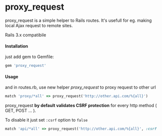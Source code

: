 proxy_request
=============

proxy_request is a simple helper to Rails routes. It's usefull for eg.
making local Ajax request to remote sites.

Rails 3.x compatibile

#### Installation

just add gem to Gemfile:

```ruby
gem 'proxy_request'
```

#### Usage

and in routes.rb, use new helper *proxy_request* to proxy request to
other url

```ruby
match 'proxy/*all' => proxy_request('http://other.api.com/%{all}')
```

proxy_request **by default validates CSRF protection** for every http method ( GET, POST ... ).

To disable it just set ```:csrf``` option to ```false```

```ruby
match 'api/*all' => proxy_request('http://other.api.com/%{all}', :csrf => false )
```

